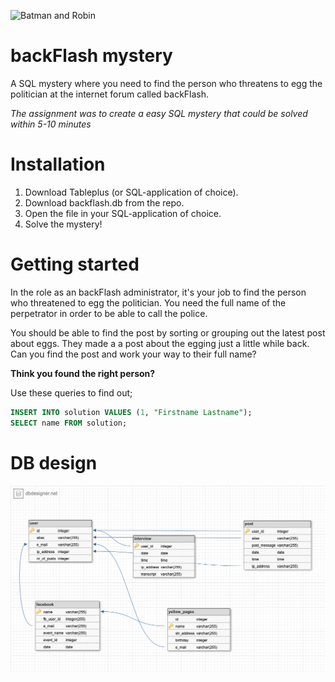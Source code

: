 ![Batman and Robin](https://media.giphy.com/media/1NiMpeyTrYA00/giphy.gif)

# backFlash mystery

A SQL mystery where you need to find the person who threatens to egg the politician at the internet forum called backFlash.

_The assignment was to create a easy SQL mystery that could be solved within 5-10 minutes_

# Installation

1. Download Tableplus (or SQL-application of choice).
2. Download backflash.db from the repo.
3. Open the file in your SQL-application of choice.
4. Solve the mystery!

# Getting started

In the role as an backFlash administrator, it's your job to find the person who threatened to egg the politician. You need the full name of the perpetrator in order to be able to call the police.

You should be able to find the post by sorting or grouping out the latest post about eggs. They made a a post about the egging just a little while back. Can you find the post and work your way to their full name?

**Think you found the right person?**

Use these queries to find out;

```sql
INSERT INTO solution VALUES (1, "Firstname Lastname");
SELECT name FROM solution;
```

# DB design

![db_design](img/db_design.png)
